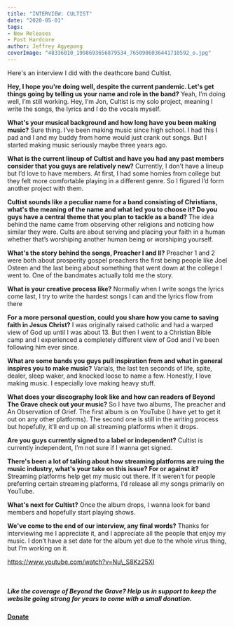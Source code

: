 ```yaml
---
title: "INTERVIEW: CULTIST"
date: "2020-05-01"
tags:
- New Releases
- Post Hardcore
author: Jeffrey Agyepong
coverImage: "48336010_1998693656879534_7650906036441710592_o.jpg"
---
```


Here's an interview I did with the deathcore band Cultist.

**Hey, I hope you're doing well, despite the current pandemic. Let's get things going by telling us your name and role in the band?** Yeah, I’m doing well, I’m still working. Hey, I’m Jon, Cultist is my solo project, meaning I write the songs, the lyrics and I do the vocals myself.

**What's your musical background and how long have you been making music?** Sure thing. I’ve been making music since high school. I had this I pad and I and my buddy from home would just crank out songs. But I started making music seriously maybe three years ago.

**What is the current lineup of Cultist and have you had any past members consider that you guys are relatively new?** Currently, I don’t have a lineup but I’d love to have members. At first, I had some homies from college but they felt more comfortable playing in a different genre. So I figured I’d form another project with them.

**Cultist sounds like a peculiar name for a band consisting of Christians, what's the meaning of the name and what led you to choose it? Do you guys have a central theme that you plan to tackle as a band?** The idea behind the name came from observing other religions and noticing how similar they were. Cults are about serving and placing your faith in a human whether that’s worshiping another human being or worshiping yourself.

**What's the story behind the songs, Preacher I and II?** Preacher 1 and 2 were both about prosperity gospel preachers the first being people like Joel Osteen and the last being about something that went down at the college I went to. One of the bandmates actually told me the story.

**What is your creative process like?** Normally when I write songs the lyrics come last, I try to write the hardest songs I can and the lyrics flow from there

**For a more personal question, could you share how you came to saving faith in Jesus Christ?** I was originally raised catholic and had a warped view of God up until I was about 13. But then I went to a Christian Bible camp and I experienced a completely different view of God and I’ve been following him ever since.

**What are some bands you guys pull inspiration from and what in general inspires you to make music?** Varials, the last ten seconds of life, spite, dealer, sleep waker, and knocked loose to name a few. Honestly, I love making music. I especially love making heavy stuff.

**What does your discography look like and how can readers of Beyond The Grave check out your music?** So I have two albums, The preacher and An Observation of Grief. The first album is on YouTube (I have yet to get it out on any other platforms). The second one is still in the writing process but hopefully, it’ll end up on all streaming platforms when it drops.

**Are you guys currently signed to a label or independent?** Cultist is currently independent, I’m not sure if I wanna get signed.

**There's been a lot of talking about how streaming platforms are ruing the music industry, what's your take on this issue? For or against it?** Streaming platforms help get my music out there. If it weren’t for people preferring certain streaming platforms, I’d release all my songs primarily on YouTube.

**What's next for Cultist?** Once the album drops, I wanna look for band members and hopefully start playing shows.

**We've come to the end of our interview, any final words?** Thanks for interviewing me I appreciate it, and I appreciate all the people that enjoy my music. I don’t have a set date for the album yet due to the whole virus thing, but I’m working on it.

https://www.youtube.com/watch?v=Nu\_S8Kz25XI

 

##### Like the coverage of Beyond the Grave? Help us in support to keep the website going strong for years to come with a small donation.

#### [Donate](https://paypal.me/beyondthegrave777?locale.x=en_US)
